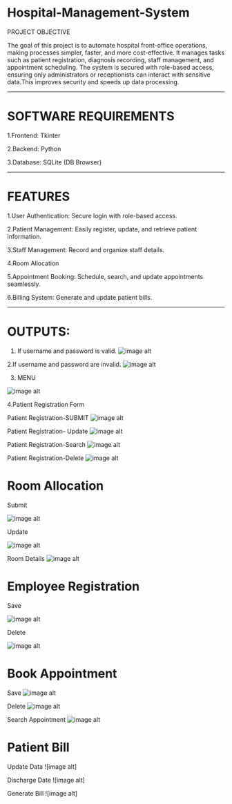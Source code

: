 # Hospital-Management-System

PROJECT OBJECTIVE

The goal of this project is to automate hospital front-office operations, making processes simpler, 
faster, and more cost-effective. It manages tasks such as patient registration, diagnosis recording,
staff management, and appointment scheduling.
The system is secured with role-based access, ensuring only administrators or receptionists can 
interact with sensitive data.This improves security and speeds up data processing.


____________________________________________

# SOFTWARE REQUIREMENTS

1.Frontend: Tkinter

2.Backend: Python

3.Database: SQLite (DB Browser)


____________________________________________

# FEATURES

1.User Authentication: Secure login with role-based access.

2.Patient Management: Easily register, update, and retrieve patient information.

3.Staff Management: Record and organize staff details.

4.Room Allocation

5.Appointment Booking: Schedule, search, and update appointments seamlessly.

6.Billing System: Generate and update patient bills.

____________________________________________

# OUTPUTS:
1. If username and password is valid.
![image alt](https://github.com/adarsh2345-cyber/Hospital-Management-System/blob/54250cb5837ec40095a79558d5f69359db89712f/login-1.jpg) 

2.If username and password are invalid. 
![image alt](https://github.com/adarsh2345-cyber/Hospital-Management-System/blob/7bfa0c9770d834ee44acfb1dad07be4687350fc5/login-2.jpg) 

3. MENU

![image alt](https://github.com/adarsh2345-cyber/Hospital-Management-System/blob/8fc6aa235c0218df55db5bc7ed03c5d53088c6b9/menu.jpg)

4.Patient Registration Form

Patient Registration-SUBMIT
![image alt](https://github.com/adarsh2345-cyber/Hospital-Management-System/blob/98e44a9a552a2880c35ab257d10d310aebb6d09c/pat-reg-1.jpg) 

Patient Registration- Update 
![image alt](https://github.com/adarsh2345-cyber/Hospital-Management-System/blob/3b418cbb6f864c6379a1988bd2d5d4cedf4261b8/Images/pat-reg-2.jpg) 

Patient Registration-Search 
![image alt](https://github.com/adarsh2345-cyber/Hospital-Management-System/blob/22455dacb12354ad46bb7039e35e04e36ef6ca7d/Images/pat-reg-3.jpg) 

Patient Registration-Delete 
![image alt](https://github.com/adarsh2345-cyber/Hospital-Management-System/blob/0c4af8a1e9be1b97dd33853a38e700e4fb4ff8c1/Images/pat-reg-4.jpg) 


# Room Allocation 

Submit 

![image alt](https://github.com/adarsh2345-cyber/Hospital-Management-System/blob/b292d2334ad721c8f292adf1391805cd981e2d3e/Images/room-alloc-1.jpg) 

Update 

![image alt](https://github.com/adarsh2345-cyber/Hospital-Management-System/blob/205b9fdac7ca00cce4b28012466aa2d340fcfd95/Images/room-alloc-2.jpg) 

Room Details 
![image alt](https://github.com/adarsh2345-cyber/Hospital-Management-System/blob/6ed68d408cf51136f244508a9964c9859587322f/Images/room-alloc-3.jpg) 

# Employee Registration 

Save 

![image alt](https://github.com/adarsh2345-cyber/Hospital-Management-System/blob/b3f13fc76b7d90b4ef4946b4208fcedc66fffc26/Images/emp-reg-1.jpg) 

Delete

![image alt](https://github.com/adarsh2345-cyber/Hospital-Management-System/blob/e147c7209f434f055fceaea4975d5345f7186541/Images/emp-reg-2.jpg) 

# Book Appointment 
Save 
![image alt](https://github.com/adarsh2345-cyber/Hospital-Management-System/blob/c1899b50b97c3c4c33e1337119e28b770e15004f/Images/book-app-1.jpg) 

Delete
![image alt](https://github.com/adarsh2345-cyber/Hospital-Management-System/blob/ae158cca375dcd5c16f4a2870daf87049232d747/Images/book-app-2.jpg) 

Search Appointment
![image alt](https://github.com/adarsh2345-cyber/Hospital-Management-System/blob/ad4b0374c9dbbf6a8316bba4a33910a471fb1d96/Images/book-app-3.jpg) 

# Patient Bill

Update Data 
![image alt]

Discharge Date 
![image alt]

Generate Bill 
![image alt]






